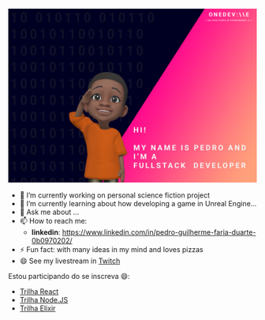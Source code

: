 ![About Me](https://raw.githubusercontent.com/PedroGuilhermeFariaDuarte/PedroGuilhermeFariaDuarte/master/github.png)

<!--
**PedroGuilhermeFariaDuarte/PedroGuilhermeFariaDuarte** is a ✨ _special_ ✨ repository because its `README.md` (this file) appears on your GitHub profile.

Here are some ideas to get you started:

- 🔭 I’m currently working on ...
- 🌱 I’m currently learning ...
- 👯 I’m looking to collaborate on ...
- 🤔 I’m looking for help with ...
- 💬 Ask me about ...
- 📫 How to reach me: ...
- 😄 Pronouns: ...
- ⚡ Fun fact: ...
-->

- 🔭 I’m currently working on personal science fiction project
- 🌱 I’m currently learning about how developing a game in Unreal Engine...
- 💬 Ask me about ...
- 📫 How to reach me: 
   - **linkedin**: https://www.linkedin.com/in/pedro-guilherme-faria-duarte-0b0970202/
- ⚡ Fun fact: with many ideas in my mind and loves pizzas
- 😄 See my livestream in [Twitch](https://www.twitch.tv/onedev_)

Estou participando do **<nlw/>** se inscreva 😄:
   - [Trilha React](https://nextlevelweek.com/convite/pedroguilhermefariaduarte)
   - [Trilha Node.JS](https://nextlevelweek.com/convite/pedroguilhermefariaduarte)
   - [Trilha Elixir](https://nextlevelweek.com/convite/pedroguilhermefariaduarte)
